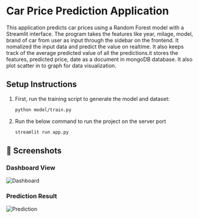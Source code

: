 # Car Price Prediction Application

This application predicts car prices using a Random Forest model with a Streamlit interface. The program takes the features like  year, milage, model, brand of car from user as input through the sidebar on the frontend. It nomalized the input data and predict the value on realtime. It also keeps track of the average predicted value of all the predictions.it stores the features, predicted price, date as a document in mongoDB database. It also plot scatter in to graph for data visualization.

## Setup Instructions

1. First, run the training script to generate the model and dataset:
   ```bash
   python model/train.py
2. Run the below command to run the project on the server port
   ```bash
   streamlit run app.py
   
## 📸 Screenshots

### Dashboard View
![Dashboard](screenshots/Screenshot%202025-07-19%20140425.png)

### Prediction Result
![Prediction](screenshots/Screenshot%202025-07-19%20134926.png)
